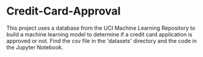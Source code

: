 # Credit-Card-Approval

This project uses a database from the UCI Machine Learning Repository to build a machine learning model to determine if a credit card application is approved or not. Find the csv file in the 'datasets' directory and the code in the Jupyter Notebook.
